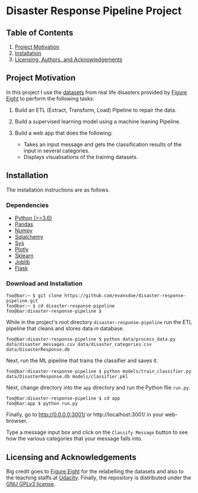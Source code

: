 # Disaster Response Pipeline Project

## Table of Contents

1. [Project Motivation](#motivation)
2. [Installation](#installation)
3. [Licensing, Authors, and Acknowledgements](#licensing)

## Project Motivation<a name="motivation"></a>
In this project I use the [datasets](https://github.com/evansdoe/disaster-response-pipeline/tree/main/data) from real life disasters provided by [Figure Eight](https://appen.com/) to perform the following tasks:

1. Build an ETL (Extract, Transform, Load) Pipeline to repair the data.

2. Build a supervised learning model using a machine leaning Pipeline.

3. Build a web app that does the following:

    - Takes an input message and gets the classification results of the input in several categories.
    - Displays visualisations of the training datasets.

## Installation <a name="installation"></a>
The installation instructions are as follows.

### Dependencies
* [Python (>=3.6)](https://www.python.org/downloads/)
* [Pandas](https://pandas.pydata.org/)
* [Numpy](https://numpy.org/)
* [Sqlalchemy](https://www.sqlalchemy.org/)
* [Sys](https://docs.python.org/3/library/sys.html)
* [Plotly](https://plotly.com/python/)
* [Sklearn](https://sklearn.org/)
* [Joblib](https://joblib.readthedocs.io/en/latest/)
* [Flask](https://flask.palletsprojects.com/en/2.0.x/)

### Download and Installation
```console
foo@bar:~ $ git clone https://github.com/evansdoe/disaster-response-pipeline.git
foo@bar:~ $ cd disaster-response-pipeline
foo@bar:disaster-response-pipeline $  
```
While in the project's root directory `disaster-response-pipeline` run the ETL pipeline that cleans and stores data in database.
```console
foo@bar:disaster-response-pipeline $ python data/process_data.py data/disaster_messages.csv data/disaster_categories.csv data/DisasterResponse.db
```
Next, run the ML pipeline that trains the classifier and saves it.
```console
foo@bar:disaster-response-pipeline $ python models/train_classifier.py data/DisasterResponse.db models/classifier.pkl
```

Next, change directory into the `app` directory and run the Python file `run.py`.
```console
foo@bar:disaster-response-pipeline $ cd app
foo@bar:app $ python run.py
```

Finally, go to http://0.0.0.0:3001/ or http://localhost:3001/ in your web-browser.

Type a message input box and click on the `Classify Message` button to see how the various categories that your message falls into.


## Licensing and Acknowledgements<a name="licensing"></a>

Big credit goes to [Figure Eight](https://appen.com/) for the relabelling the datasets and also to the teaching staffs at [Udacity](https://www.udacity.com/). Finally, the repository is distributed under the [GNU GPLv3 license](https://github.com/evansdoe/stackoverflow_2020_survey/blob/main/LICENSE).
